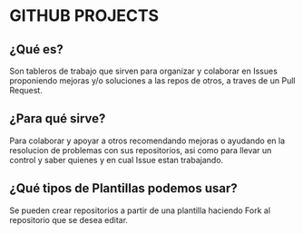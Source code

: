 # GITHUB PROJECTS
## ¿Qué es?

Son tableros de trabajo que sirven para organizar y colaborar en Issues proponiendo mejoras y/o soluciones a las repos de otros, a traves de un Pull Request.  

## ¿Para qué sirve?

Para colaborar y apoyar a otros recomendando mejoras o ayudando en la resolucion de problemas con sus repositorios, asi como para llevar un control y saber quienes y en cual Issue estan trabajando.

## ¿Qué tipos de Plantillas podemos usar?

Se pueden crear repositorios a partir de una plantilla haciendo Fork al repositorio que se desea editar. 
